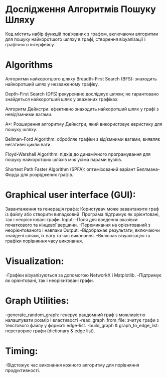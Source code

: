 # Дослідження Алгоритмів Пошуку Шляху

Код містить набір функцій повʼязаних з графом, включаючи алгоритми для пошуку найкоротшого шляху в графі, створення візуалізації і графічного інтерфейсу.

# Algorithms
Алгоритми найкоротшого шляху Breadth-First Search (BFS): знаходить найкоротший шлях у незваженому графіку.

Depth-First Search (DFS):рекурсивно досліджує шляхи; не гарантовано знайдеться найкоротший шлях у зважених графіках.

Алгоритм Дейкстри: ефективно знаходить найкоротший шлях у графі з невід’ємними вагами.

A*: Розширення алгоритму Дейкстри, який використовує евристику для пошуку шляху.

Bellman-Ford Algorithm: обробляє графіки з від’ємними вагами; виявляє негативні цикли ваги.

Floyd-Warshall Algorithm: підхід до динамічного програмування для пошуку найкоротших шляхів між усіма парами вузлів.

Shortest Path Faster Algorithm (SPFA): оптимізований варіант Беллмана-Форда для розріджених графів.


# Graphical user interface (GUI):
Завантаження та генерація графa:
Користувач може завантажити граф із файлу або створити випадковий.
Програма підтримує як орієнтовані, так і неорієнтовані графи.
Input:
-Поля для введення вказівки початкового та кінцевої вершини.
-Перемикання на орієнтований з неорієнтованого і навпаки
Output:
-Відображає результати, включаючи знайдені шляхи, їх вагу та час виконання.
-Включає візуалізацію та графіки порівняння часу виконання.

# Visualization:
-Графіки візуалізуються за допомогою NetworkX і Matplotlib.
-Підтримує як орієнтовані, так і неорієнтовані графи.

# Graph Utilities:
-generate_random_graph: генерує рандомний граф з можливістю налаштувати розмір і властивості
-read_graph_from_file: зчитує графи з текстового файлу у форматі edge-list.
-build_graph & graph_to_edge_list: перетворює графи (dictionary & edge list).

# Timing:
-Відстежує час виконання кожного алгоритму для порівняння продуктивності.

